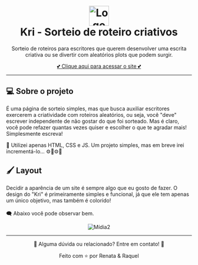<h1 align="center" id="project_name">
  <br />
  <img src="https://github.com/renataalvescun/Kri/assets/100436812/2c087927-745f-4a10-8a06-b9eb53053150" alt="Logo do site" width="54px">
  <br />
  Kri - Sorteio de roteiro criativos
  <br />
</h1>
<p align="center"> Sorteio de roteiros para escritores que querem desenvolver uma escrita criativa ou se divertir com aleatórios plots que podem surgir.  </p>
<p align="center">  
 <a href="https://renataalvescun.github.io/Kri/"> 💕 Clique aqui para acessar o site 💕 </a> 
  <hr>
</p>
<h2 id="about">
💻 Sobre o projeto
</h2>
<p> É uma página de sorteio simples, mas que busca auxiliar escritores exercerem a criatividade com roteiros aleatórios, ou seja, você "deve" escrever independente de não gostar do que foi sorteado. Mas é claro, você pode refazer quantas vezes quiser e escolher o que te agradar mais! Simplesmente escreva! </p>
💬 Utilizei apenas HTML, CSS e JS. Um projeto simples, mas em breve irei incrementá-lo... ⚙️🔨⚙️🔨

<h2 id="layout">🖌️ Layout </h2>

<p> Decidir a aparência de um site é sempre algo que eu gosto de fazer. O design do "Kri" é primeiramente simples e funcional, já que ele tem apenas um único objetivo, mas também é colorido! 
<br><br>
🗨️ Abaixo você pode observar bem.
</p>

<div align="center">
  
![Mídia2](https://github.com/renataalvescun/Kri/assets/100436812/88555bab-a218-4a46-b5da-d23c81c9dd22)

</div>
<hr>
<p align="center"> 🌟 Alguma dúvida ou relacionado? Entre em contato! 🌟</p>
<div align="center" > 
Feito com ⭐ por Renata & Raquel
</div>
